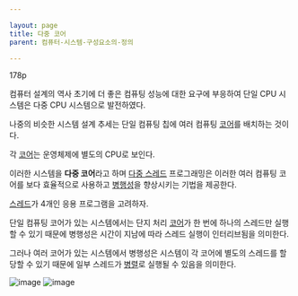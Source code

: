 ```yaml
---

layout: page
title: 다중 코어
parent: 컴퓨터-시스템-구성요소의-정의

---
```



178p

컴퓨터 설계의 역사 초기에 더 좋은 컴퓨팅 성능에 대한 요구에 부응하여 단일 CPU 시스템은 다중 CPU 시스템으로 발전하였다.

나중의 비슷한 시스템 설계 추세는 단일 컴퓨팅 칩에 여러 컴퓨팅 [코어](코어.md)를 배치하는 것이다.

각 [코어](코어.md)는 운영체제에 별도의 CPU로 보인다.

이러한 시스템을 **다중 코어**라고 하며 [다중 스레드](다중-스레드.md) 프로그래밍은 이러한 여러 컴퓨팅 코어를 보다 효율적으로 사용하고 [병행성](병행성.md)을 향상시키는 기법을 제공한다.

[스레드](스레드.md)가 4개인 응용 프로그램을 고려하자.

단일 컴퓨팅 코어가 있는 시스템에서는 단지 처리 [코어](코어.md)가 한 번에 하나의 스레드만 실행할 수 있기 때문에 병행성은 시간이 지남에 따라 스레드 실행이 인터리브됨을 의미한다.

그러나 여러 코어가 있는 시스템에서 병행성은 시스템이 각 코어에 별도의 스레드를 할당할 수 있기 때문에 일부 스레드가 [병렬](병렬.md)로 실행될 수 있음을 의미한다.

![image](https://user-images.githubusercontent.com/116250393/211319741-c7950236-135e-4c43-933b-11e3de84dc75.png)
![image](https://user-images.githubusercontent.com/116250393/211319789-61bc8aab-2b99-40b6-9f80-ab393b0ab0f2.png)

